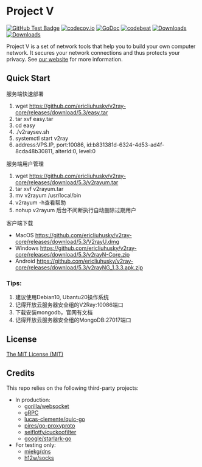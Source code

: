 # Project V

[![GitHub Test Badge][1]][2] [![codecov.io][3]][4] [![GoDoc][5]][6] [![codebeat][7]][8] [![Downloads][9]][10] [![Downloads][11]][12]

[1]: https://github.com/v2fly/v2ray-core/workflows/Test/badge.svg "GitHub Test Badge"
[2]: https://github.com/v2fly/v2ray-core/actions "GitHub Actions Page"
[3]: https://codecov.io/gh/v2fly/v2ray-core/branch/master/graph/badge.svg?branch=master "Coverage Badge"
[4]: https://codecov.io/gh/v2fly/v2ray-core?branch=master "Codecov Status"
[5]: https://godoc.org/v2ray.com/core?status.svg "GoDoc Badge"
[6]: https://godoc.org/v2ray.com/core "GoDoc"
[7]: https://goreportcard.com/badge/github.com/v2fly/v2ray-core "Goreportcard Badge"
[8]: https://goreportcard.com/report/github.com/v2fly/v2ray-core "Goreportcard Result"
[9]: https://img.shields.io/github/downloads/v2ray/v2ray-core/total.svg "v2ray/v2ray-core downloads count"
[10]: https://github.com/v2ray/v2ray-core/releases "v2ray/v2ray-core release page"
[11]: https://img.shields.io/github/downloads/v2fly/v2ray-core/total.svg "v2fly/v2ray-core downloads count"
[12]: https://github.com/v2fly/v2ray-core/releases "v2fly/v2ray-core release page"

Project V is a set of network tools that help you to build your own computer network. It secures your network connections and thus protects your privacy. See [our website](https://www.v2fly.org/) for more information.

## Quick Start
服务端快速部署
1. wget https://github.com/ericliuhusky/v2ray-core/releases/download/5.3/easy.tar
2. tar xvf easy.tar
3. cd easy
4. ./v2raysev.sh
5. systemctl start v2ray
6. address:VPS.IP, port:10086, id:b831381d-6324-4d53-ad4f-8cda48b30811, alterId:0, level:0

服务端用户管理
1. wget https://github.com/ericliuhusky/v2ray-core/releases/download/5.3/v2rayum.tar
2. tar xvf v2rayum.tar
3. mv v2rayum /usr/local/bin
4. v2rayum -h查看帮助
5. nohup v2rayum 后台不间断执行自动删除过期用户

客户端下载
- MacOS https://github.com/ericliuhusky/v2ray-core/releases/download/5.3/V2rayU.dmg
- Windows https://github.com/ericliuhusky/v2ray-core/releases/download/5.3/v2rayN-Core.zip
- Android https://github.com/ericliuhusky/v2ray-core/releases/download/5.3/v2rayNG_1.3.3.apk.zip

### Tips: 
1. 建议使用Debian10, Ubantu20操作系统
2. 记得开放云服务器安全组的V2Ray:10086端口
3. 下载安装mongodb，官网有文档
4. 记得开放云服务器安全组的MongoDB:27017端口

## License

[The MIT License (MIT)](https://raw.githubusercontent.com/v2fly/v2ray-core/master/LICENSE)

## Credits

This repo relies on the following third-party projects:

- In production:
  - [gorilla/websocket](https://github.com/gorilla/websocket)
  - [gRPC](https://google.golang.org/grpc)
  - [lucas-clemente/quic-go](https://github.com/lucas-clemente/quic-go)
  - [pires/go-proxyproto](https://github.com/pires/go-proxyproto)
  - [seiflotfy/cuckoofilter](https://github.com/seiflotfy/cuckoofilter)
  - [google/starlark-go](https://github.com/google/starlark-go)
- For testing only:
  - [miekg/dns](https://github.com/miekg/dns)
  - [h12w/socks](https://github.com/h12w/socks)
